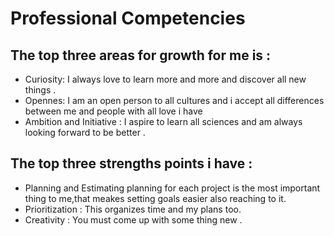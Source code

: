 # Professional Competencies

## The top three areas for growth for me is :

* Curiosity:
I always love to learn more and more and discover all new things .
* Opennes:
I am an open person to all cultures and i accept all differences between me and people with all love i have 
* Ambition and Initiative :
I aspire to learn all sciences and am always looking forward to be better .

## The top three strengths points i have :
* Planning and Estimating
planning for each project is the most important thing to me,that meakes setting goals easier also reaching to it.
* Prioritization :
This organizes time and my plans too.
* Creativity :
You must come up with some thing new .
 



